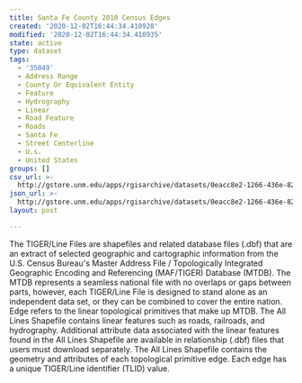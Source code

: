 ```yaml
---
title: Santa Fe County 2010 Census Edges
created: '2020-12-02T16:44:34.410928'
modified: '2020-12-02T16:44:34.410935'
state: active
type: dataset
tags:
  - '35049'
  - Address Range
  - County Or Equivalent Entity
  - Feature
  - Hydrography
  - Linear
  - Road Feature
  - Roads
  - Santa Fe
  - Street Centerline
  - U.s.
  - United States
groups: []
csv_url: >-
  http://gstore.unm.edu/apps/rgisarchive/datasets/0eacc8e2-1266-436e-82a3-c63733c34f92/tl_2010_35049_edges.derived.csv
json_url: >-
  http://gstore.unm.edu/apps/rgisarchive/datasets/0eacc8e2-1266-436e-82a3-c63733c34f92/tl_2010_35049_edges.derived.json
layout: post

---
```

The TIGER/Line Files are shapefiles and related database files (.dbf) that are an extract of selected geographic and cartographic information from the U.S. Census Bureau's Master Address File / Topologically Integrated Geographic Encoding and Referencing (MAF/TIGER) Database (MTDB).  The MTDB represents a seamless national file with no overlaps or gaps between parts, however, each TIGER/Line File is designed to stand alone as an independent data set, or they can be combined to cover the entire nation.  Edge refers to the linear topological primitives that make up MTDB.  The All Lines Shapefile contains linear features such as roads, railroads, and hydrography.  Additional attribute data associated with the linear features found in the All Lines Shapefile are available in relationship (.dbf) files that users must download separately.  The All Lines Shapefile contains the geometry and attributes of each topological primitive edge.  Each edge has a unique TIGER/Line identifier (TLID) value.  

